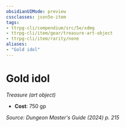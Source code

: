 ```yaml
---
obsidianUIMode: preview
cssclasses: json5e-item
tags:
- ttrpg-cli/compendium/src/5e/xdmg
- ttrpg-cli/item/gear/treasure-art-object
- ttrpg-cli/item/rarity/none
aliases: 
- "Gold idol"
---
```

# Gold idol
*Treasure (art object)*  


- **Cost**: 750 gp

*Source: Dungeon Master's Guide (2024) p. 215*